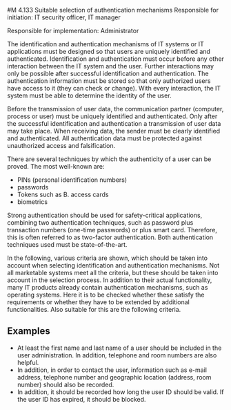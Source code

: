 #M 4.133 Suitable selection of authentication mechanisms
Responsible for initiation: IT security officer, IT manager

Responsible for implementation: Administrator

The identification and authentication mechanisms of IT systems or IT applications must be designed so that users are uniquely identified and authenticated. Identification and authentication must occur before any other interaction between the IT system and the user. Further interactions may only be possible after successful identification and authentication. The authentication information must be stored so that only authorized users have access to it (they can check or change). With every interaction, the IT system must be able to determine the identity of the user.

Before the transmission of user data, the communication partner (computer, process or user) must be uniquely identified and authenticated. Only after the successful identification and authentication a transmission of user data may take place. When receiving data, the sender must be clearly identified and authenticated. All authentication data must be protected against unauthorized access and falsification.

There are several techniques by which the authenticity of a user can be proved. The most well-known are:

* PINs (personal identification numbers)
* passwords
* Tokens such as B. access cards
* biometrics


Strong authentication should be used for safety-critical applications, combining two authentication techniques, such as password plus transaction numbers (one-time passwords) or plus smart card. Therefore, this is often referred to as two-factor authentication. Both authentication techniques used must be state-of-the-art.

In the following, various criteria are shown, which should be taken into account when selecting identification and authentication mechanisms. Not all marketable systems meet all the criteria, but these should be taken into account in the selection process. In addition to their actual functionality, many IT products already contain authentication mechanisms, such as operating systems. Here it is to be checked whether these satisfy the requirements or whether they have to be extended by additional functionalities. Also suitable for this are the following criteria.



## Examples 
* At least the first name and last name of a user should be included in the user administration. In addition, telephone and room numbers are also helpful.
* In addition, in order to contact the user, information such as e-mail address, telephone number and geographic location (address, room number) should also be recorded.
* In addition, it should be recorded how long the user ID should be valid. If the user ID has expired, it should be blocked.




